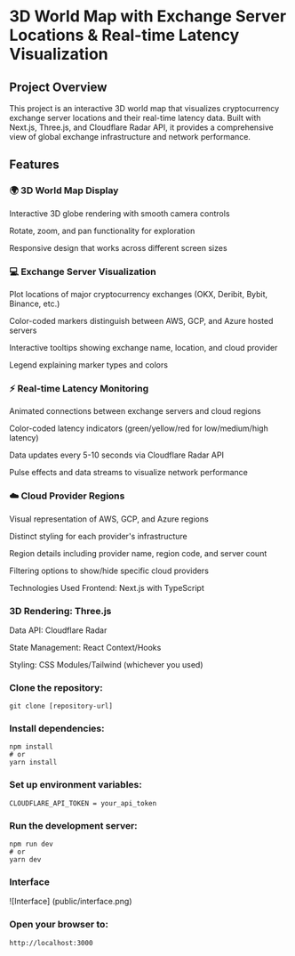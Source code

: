 # 3D World Map with Exchange Server Locations & Real-time Latency Visualization
## Project Overview
This project is an interactive 3D world map that visualizes cryptocurrency exchange server locations and their real-time latency data. Built with Next.js, Three.js, and Cloudflare Radar API, it provides a comprehensive view of global exchange infrastructure and network performance.

## Features
### 🌍 3D World Map Display
Interactive 3D globe rendering with smooth camera controls

Rotate, zoom, and pan functionality for exploration

Responsive design that works across different screen sizes

### 💻 Exchange Server Visualization
Plot locations of major cryptocurrency exchanges (OKX, Deribit, Bybit, Binance, etc.)

Color-coded markers distinguish between AWS, GCP, and Azure hosted servers

Interactive tooltips showing exchange name, location, and cloud provider

Legend explaining marker types and colors

### ⚡ Real-time Latency Monitoring
Animated connections between exchange servers and cloud regions

Color-coded latency indicators (green/yellow/red for low/medium/high latency)

Data updates every 5-10 seconds via Cloudflare Radar API

Pulse effects and data streams to visualize network performance

### ☁️ Cloud Provider Regions
Visual representation of AWS, GCP, and Azure regions

Distinct styling for each provider's infrastructure

Region details including provider name, region code, and server count

Filtering options to show/hide specific cloud providers

Technologies Used
Frontend: Next.js with TypeScript

### 3D Rendering: Three.js

Data API: Cloudflare Radar

State Management: React Context/Hooks

Styling: CSS Modules/Tailwind (whichever you used)

### Clone the repository:
``` 
git clone [repository-url]
```

### Install dependencies:
```
npm install
# or
yarn install
```

### Set up environment variables:
```
CLOUDFLARE_API_TOKEN = your_api_token
``` 

### Run the development server:
```
npm run dev
# or
yarn dev
```

### Interface
![Interface] (public/interface.png)

### Open your browser to:
```
http://localhost:3000
```
